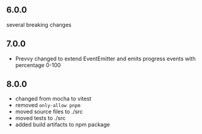 ## 6.0.0

several breaking changes

## 7.0.0

* Prevvy changed to extend EventEmitter and emits progress events with percentage 0-100

## 8.0.0

* changed from mocha to vitest
* removed `only-allow pnpm`
* moved source files to ./src
* moved tests to ./src
* added build artifacts to npm package
